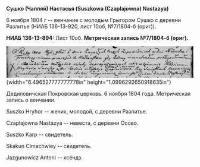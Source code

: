 **Сушко (Чапляй) Настасья (Suszkowa (Czaplajowna) Nastazya)**

6 ноября 1804 г -- венчание с молодым Грыгором Сушко с деревни Разлитье
(НИАБ 136-13-920, лист 10об, №7/1804-б (ориг)).

**НИАБ 136-13-894:** Лист 10об. **Метрическая запись №7/1804-б (ориг).**

![](./media/11dc157afed9ede8806144f877105b8ca8896892.png){width="6.496527777777778in"
height="1.0996292650918635in"}

Дедиловичская Покровская церковь. 6 ноября 1804 года. Метрическая запись
о венчании.

Suszko Hryhor -- жених, молодой, с деревни Разлитье.

Czapłajowna Nastazya -- невеста, с деревни Осовo.

Suszko Karp -- свидетель.

Skakun Cimachwiey -- свидетель.

Jazgunowicz Antoni -- ксёндз.

